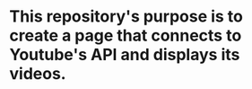 <h1>
This repository's purpose is to create a page that connects to Youtube's API and displays its videos.
</h1>